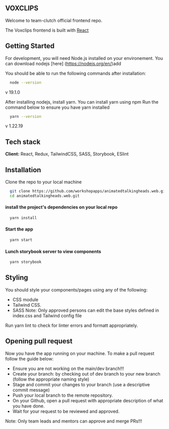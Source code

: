 ## VOXCLIPS

Welcome to team-clutch official frontend repo.

The Voxclips frontend is built with [React](https://reactjs.org/)

## Getting Started

For development, you will need Node.js installed on your environement. You can download nodejs [here] (https://nodejs.org/en/)add

You should be able to run the following commands after installation:

```bash
  node --version
```

v 19.1.0

After installing nodejs, install yarn. You can install yarn using npm
Run the command below to ensure you have yarn installed

```bash
  yarn --version
```

v 1.22.19

## Tech stack

**Client:** React, Redux, TailwindCSS, SASS, Storybook, ESlint

## Installation

Clone the repo to your local machine

```bash
  git clone https://github.com/workshopapps/animatedtalkingheads.web.git
  cd animatedtalkingheads.web.git
```

#### install the project's dependencies on your local repo

```bash
  yarn install
```

#### Start the app

```bash
  yarn start
```

#### Lunch storybook server to view components

```bash
  yarn storybook
```

## Styling

You should style your components/pages using any of the following:

- CSS module
- Tailwind CSS.
- SASS
  Note: Only approved persons can edit the base styles defined in index.css and Tailwind config file

Run yarn lint to check for linter errors and formatt appropriately.

## Opening pull request

Now you have the app running on your machine. To make a pull request follow the guide below:

- Ensure you are not working on the main/dev branch!!!
- Create your branch: by checking out of dev branch to your new branch (follow the appropriate naming style)
- Stage and commit your changes to your branch (use a descriptive commit message)
- Push your local branch to the remote repository.
- On your Github, open a pull request with appropriate description of what you have done.
- Wait for your request to be reviewed and approved.

Note: Only team leads and mentors can approve and merge PRs!!!
